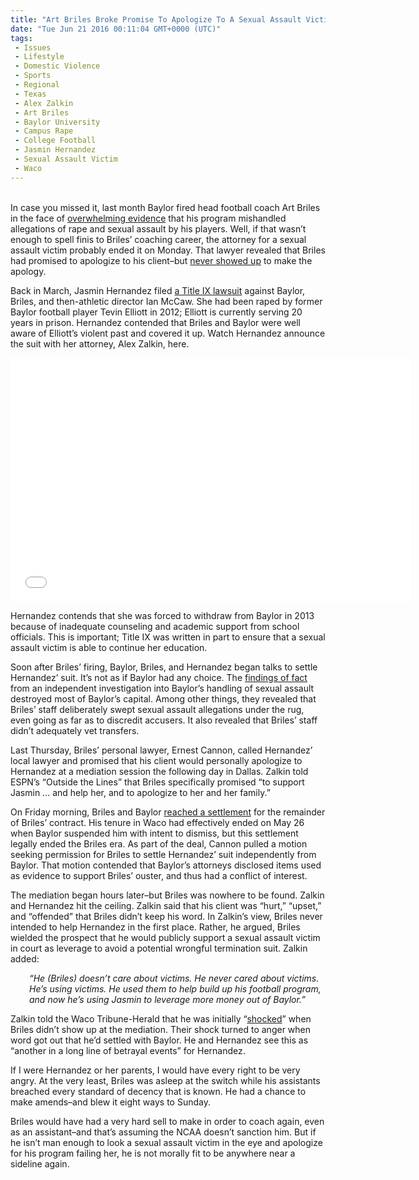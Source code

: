 ```yaml
---
title: "Art Briles Broke Promise To Apologize To A Sexual Assault Victim (WITH VIDEO)"
date: "Tue Jun 21 2016 00:11:04 GMT+0000 (UTC)"
tags: 
 - Issues
 - Lifestyle
 - Domestic Violence
 - Sports
 - Regional
 - Texas
 - Alex Zalkin
 - Art Briles
 - Baylor University
 - Campus Rape
 - College Football
 - Jasmin Hernandez
 - Sexual Assault Victim
 - Waco
---
```

<p><!--OffDef--></p><p><!--Ads1--><br>
In case you missed it, last month Baylor fired head football coach Art Briles in the face of <a href="http://www.liberalamerica.org/2016/05/26/baylor-university-axes-coach-assault-complaints/">overwhelming evidence</a> that his program mishandled allegations of rape and sexual assault by his players. Well, if that wasn&#x2019;t enough to spell finis to Briles&#x2019; coaching career, the attorney for a sexual assault victim probably ended it on Monday. That lawyer&#xA0;revealed that Briles had promised to apologize to his client&#x2013;but <a href="http://espn.go.com/espn/otl/story/_/id/16363944/attorney-lambastes-ex-baylor-coach-art-briles-reneging-deal-apologize-rape-victim" onclick="__gaTracker(&apos;send&apos;, &apos;event&apos;, &apos;outbound-article&apos;, &apos;http://espn.go.com/espn/otl/story/_/id/16363944/attorney-lambastes-ex-baylor-coach-art-briles-reneging-deal-apologize-rape-victim&apos;, &apos;never showed up&apos;);">never showed up</a> to make the apology.</p><p>Back in March, Jasmin Hernandez filed <a href="http://espn.go.com/espn/otl/story/_/id/15098651/baylor-sexual-assault-victim-files-title-ix-lawsuit-school" onclick="__gaTracker(&apos;send&apos;, &apos;event&apos;, &apos;outbound-article&apos;, &apos;http://espn.go.com/espn/otl/story/_/id/15098651/baylor-sexual-assault-victim-files-title-ix-lawsuit-school&apos;, &apos;a Title IX lawsuit&apos;);">a Title IX lawsuit</a> against Baylor, Briles, and then-athletic director Ian McCaw.&#xA0;She had been raped by former Baylor football player Tevin Elliott in 2012; Elliott is currently serving 20 years in prison. Hernandez contended that Briles and Baylor were well aware of Elliott&#x2019;s violent past and covered it up. Watch Hernandez announce the suit with her attorney, Alex Zalkin, here.</p><p><span class="embed-youtube" style="text-align:center; display: block;"><iframe class="youtube-player" type="text/html" width="640" height="390" src="//www.youtube.com/embed/HK76GH_Sbok?version=3&amp;rel=1&amp;fs=1&amp;autohide=2&amp;showsearch=0&amp;showinfo=1&amp;iv_load_policy=1&amp;wmode=transparent" allowfullscreen="true" style="border:0;"></iframe></span></p><p>Hernandez contends that she was forced to withdraw from Baylor in 2013 because of inadequate counseling and academic support from school officials. This is important; Title IX was written in part to ensure that a sexual assault victim is able to continue her education.</p><p>Soon after Briles&#x2019; firing, Baylor, Briles, and Hernandez began talks to settle Hernandez&#x2019; suit. It&#x2019;s not as if Baylor had any choice. The <a href="http://www.baylor.edu/rtsv/doc.php/266596.pdf" onclick="__gaTracker(&apos;send&apos;, &apos;pageview&apos;, &apos;http://www.baylor.edu/rtsv/doc.php/266596.pdf&apos;);">findings of fact</a> from an independent investigation into Baylor&#x2019;s handling of sexual assault destroyed most of Baylor&#x2019;s capital. Among other things, they revealed that Briles&#x2019; staff deliberately swept sexual assault allegations under the rug, even going as far as to discredit accusers. It also revealed that Briles&#x2019; staff didn&#x2019;t adequately vet transfers.</p><p>Last Thursday,&#xA0;Briles&#x2019; personal lawyer, Ernest&#xA0;Cannon, called Hernandez&#x2019; local lawyer and promised that his client would personally apologize to Hernandez at a mediation session the following day in Dallas. Zalkin told ESPN&#x2019;s &#x201C;Outside the Lines&#x201D; that Briles specifically promised &#x201C;to support Jasmin &#x2026; and help her, and to apologize to her and her family.&#x201D;</p><p>On Friday morning, Briles and Baylor <a href="http://www.wacotrib.com/news/higher_education/briles-withdraws-emergency-motion-in-title-ix-lawsuit-after-settling/article_b91b6bb8-abb0-5bf4-a144-167cd3f62db2.html" onclick="__gaTracker(&apos;send&apos;, &apos;event&apos;, &apos;outbound-article&apos;, &apos;http://www.wacotrib.com/news/higher_education/briles-withdraws-emergency-motion-in-title-ix-lawsuit-after-settling/article_b91b6bb8-abb0-5bf4-a144-167cd3f62db2.html&apos;, &apos;reached a settlement&apos;);">reached a settlement</a> for the remainder of Briles&#x2019; contract. His tenure in Waco had effectively ended on May 26 when Baylor suspended him with intent to dismiss, but this settlement legally ended the Briles era. As part of the deal, Cannon pulled a motion seeking permission for Briles to settle Hernandez&#x2019; suit independently from Baylor. That motion contended that Baylor&#x2019;s attorneys disclosed items used as evidence to support Briles&#x2019; ouster, and thus had a conflict of interest.</p><p>The mediation began hours later&#x2013;but Briles was nowhere to be found. Zalkin and Hernandez hit the ceiling. Zalkin said that his client was &#x201C;hurt,&#x201D; &#x201C;upset,&#x201D; and &#x201C;offended&#x201D; that Briles didn&#x2019;t keep his word. In Zalkin&#x2019;s view, Briles never intended to help Hernandez in the first place. Rather, he argued, Briles wielded the prospect that he would publicly support a sexual assault victim in court as leverage to avoid a potential wrongful termination suit. Zalkin added:</p><p style="padding-left: 30px"><em>&#x201C;He (Briles) doesn&#x2019;t care about victims. He never cared about victims. He&#x2019;s using victims. He used them to help build up his football program, and now he&#x2019;s using Jasmin to leverage more money out of Baylor.&#x201D;</em></p><p>Zalkin told the Waco Tribune-Herald that he was initially &#x201C;<a href="http://www.wacotrib.com/sports/baylor/football/briles-betrays-victim-by-failing-to-apologize-attorneys-say/article_636b1101-000f-593b-8927-27709727a39a.html" onclick="__gaTracker(&apos;send&apos;, &apos;event&apos;, &apos;outbound-article&apos;, &apos;http://www.wacotrib.com/sports/baylor/football/briles-betrays-victim-by-failing-to-apologize-attorneys-say/article_636b1101-000f-593b-8927-27709727a39a.html&apos;, &apos;shocked&apos;);">shocked</a>&#x201D; when Briles didn&#x2019;t show up at the mediation. Their shock turned to anger when word got out that he&#x2019;d settled with Baylor. He and Hernandez see this as &#x201C;another in a long line of betrayal events&#x201D; for Hernandez.</p><p><!--Ads2--></p><p>If I were Hernandez or her parents, I would have every right to be very angry. At the very least, Briles was asleep at the switch while his assistants breached every standard of decency that is known. He had a chance to make amends&#x2013;and blew it eight ways to Sunday.</p><p>Briles&#xA0;would have had a very hard sell to make in order to coach again, even as an assistant&#x2013;and that&#x2019;s assuming the NCAA doesn&#x2019;t sanction him.&#xA0;But if he isn&#x2019;t man enough to look a sexual assault victim in the eye and apologize for his program failing her, he is not morally fit to be anywhere near a sideline again.</p>